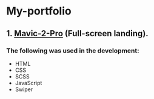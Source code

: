 # My-portfolio
## 1. [Mavic-2-Pro](https://github.com/coder-HTML840/My-portfolio/blob/main/README.md) (Full-screen landing).
### The following was used in the development:
- HTML
- CSS
- SCSS
- JavaScript
- Swiper
